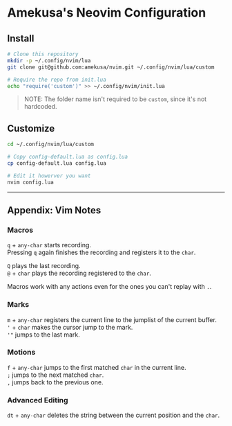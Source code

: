 # Amekusa's Neovim Configuration

## Install
```sh
# Clone this repository
mkdir -p ~/.config/nvim/lua
git clone git@github.com:amekusa/nvim.git ~/.config/nvim/lua/custom

# Require the repo from init.lua
echo "require('custom')" >> ~/.config/nvim/init.lua
```

> NOTE: The folder name isn't required to be `custom`, since it's not hardcoded.

## Customize
```sh
cd ~/.config/nvim/lua/custom

# Copy config-default.lua as config.lua
cp config-default.lua config.lua

# Edit it howerver you want
nvim config.lua
```

----

## Appendix: Vim Notes

### Macros
`q` + `any-char` starts recording.  
Pressing `q` again finishes the recording and registers it to the `char`.

`Q` plays the last recording.  
`@` + `char` plays the recording registered to the `char`.

Macros work with any actions even for the ones you can't replay with `.`.

### Marks
`m` + `any-char` registers the current line to the jumplist of the current buffer.  
`'` + `char` makes the cursor jump to the mark.  
`'"` jumps to the last mark.  

### Motions
`f` + `any-char` jumps to the first matched `char` in the current line.  
`;` jumps to the next matched `char`.  
`,` jumps back to the previous one.

### Advanced Editing
`dt` + `any-char` deletes the string between the current position and the `char`.

